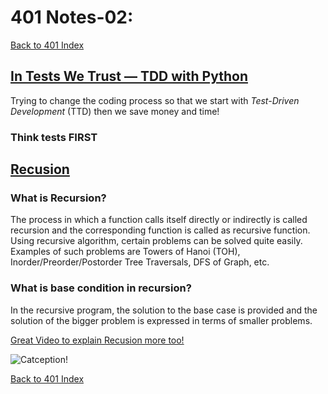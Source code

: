 # 401 Notes-02:
[Back to 401 Index](401-index.md)<br>


## [In Tests We Trust — TDD with Python](https://code.likeagirl.io/in-tests-we-trust-tdd-with-python-af69f47e6932)

Trying to change the coding process so that we start with <i>Test-Driven Development</i> (TTD) then we save money and time!

### Think tests <b>FIRST</b>



## [Recusion](https://www.geeksforgeeks.org/recursion/)

### What is Recursion? 
The process in which a function calls itself directly or indirectly is called recursion and the corresponding function is called as recursive function. Using recursive algorithm, certain problems can be solved quite easily. Examples of such problems are Towers of Hanoi (TOH), Inorder/Preorder/Postorder Tree Traversals, DFS of Graph, etc.

### What is base condition in recursion? 
In the recursive program, the solution to the base case is provided and the solution of the bigger problem is expressed in terms of smaller problems. 


[Great Video to explain Recusion more too!](https://www.youtube.com/watch?v=Mv9NEXX1VHc)


![Catception!](https://i.kym-cdn.com/photos/images/original/001/826/356/46a.jpg)



[Back to 401 Index](401-index.md)